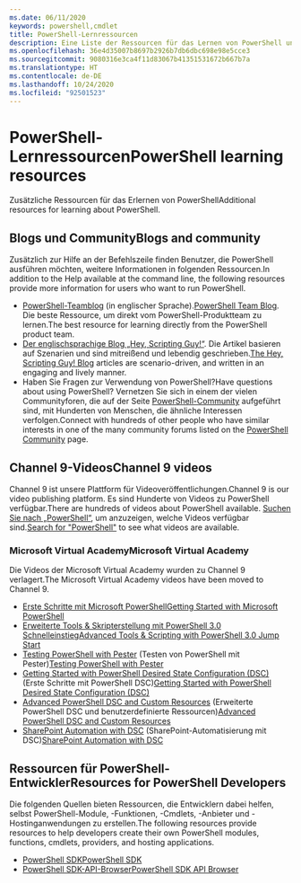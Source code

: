 ```yaml
---
ms.date: 06/11/2020
keywords: powershell,cmdlet
title: PowerShell-Lernressourcen
description: Eine Liste der Ressourcen für das Lernen von PowerShell und das Herstellen von Verbindungen mit anderen PowerShell-Benutzern.
ms.openlocfilehash: 36e4d35007b8697b2926b7db6dbc698e98e5cce3
ms.sourcegitcommit: 9080316e3ca4f11d83067b41351531672b667b7a
ms.translationtype: HT
ms.contentlocale: de-DE
ms.lasthandoff: 10/24/2020
ms.locfileid: "92501523"
---
```

# <a name="powershell-learning-resources"></a><span data-ttu-id="953c7-104">PowerShell-Lernressourcen</span><span class="sxs-lookup"><span data-stu-id="953c7-104">PowerShell learning resources</span></span>

<span data-ttu-id="953c7-105">Zusätzliche Ressourcen für das Erlernen von PowerShell</span><span class="sxs-lookup"><span data-stu-id="953c7-105">Additional resources for learning about PowerShell.</span></span>

## <a name="blogs-and-community"></a><span data-ttu-id="953c7-106">Blogs und Community</span><span class="sxs-lookup"><span data-stu-id="953c7-106">Blogs and community</span></span>

<span data-ttu-id="953c7-107">Zusätzlich zur Hilfe an der Befehlszeile finden Benutzer, die PowerShell ausführen möchten, weitere Informationen in folgenden Ressourcen.</span><span class="sxs-lookup"><span data-stu-id="953c7-107">In addition to the Help available at the command line, the following resources provide more information for users who want to run PowerShell.</span></span>

- <span data-ttu-id="953c7-108">[PowerShell-Teamblog](https://devblogs.microsoft.com/powershell/) (in englischer Sprache).</span><span class="sxs-lookup"><span data-stu-id="953c7-108">[PowerShell Team Blog](https://devblogs.microsoft.com/powershell/).</span></span> <span data-ttu-id="953c7-109">Die beste Ressource, um direkt vom PowerShell-Produktteam zu lernen.</span><span class="sxs-lookup"><span data-stu-id="953c7-109">The best resource for learning directly from the PowerShell product team.</span></span>
- <span data-ttu-id="953c7-110">[Der englischsprachige Blog „Hey, Scripting Guy!“](https://devblogs.microsoft.com/scripting/). Die Artikel basieren auf Szenarien und sind mitreißend und lebendig geschrieben.</span><span class="sxs-lookup"><span data-stu-id="953c7-110">[The Hey, Scripting Guy! Blog](https://devblogs.microsoft.com/scripting/) articles are scenario-driven, and written in an engaging and lively manner.</span></span>
- <span data-ttu-id="953c7-111">Haben Sie Fragen zur Verwendung von PowerShell?</span><span class="sxs-lookup"><span data-stu-id="953c7-111">Have questions about using PowerShell?</span></span> <span data-ttu-id="953c7-112">Vernetzen Sie sich in einem der vielen Communityforen, die auf der Seite [PowerShell-Community](/powershell/scripting/community/community-support) aufgeführt sind, mit Hunderten von Menschen, die ähnliche Interessen verfolgen.</span><span class="sxs-lookup"><span data-stu-id="953c7-112">Connect with hundreds of other people who have similar interests in one of the many community forums listed on the [PowerShell Community](/powershell/scripting/community/community-support) page.</span></span>

## <a name="channel-9-videos"></a><span data-ttu-id="953c7-113">Channel 9-Videos</span><span class="sxs-lookup"><span data-stu-id="953c7-113">Channel 9 videos</span></span>

<span data-ttu-id="953c7-114">Channel 9 ist unsere Plattform für Videoveröffentlichungen.</span><span class="sxs-lookup"><span data-stu-id="953c7-114">Channel 9 is our video publishing platform.</span></span> <span data-ttu-id="953c7-115">Es sind Hunderte von Videos zu PowerShell verfügbar.</span><span class="sxs-lookup"><span data-stu-id="953c7-115">There are hundreds of videos about PowerShell available.</span></span> <span data-ttu-id="953c7-116">[Suchen Sie nach „PowerShell“](https://channel9.msdn.com/Tags/powershell), um anzuzeigen, welche Videos verfügbar sind.</span><span class="sxs-lookup"><span data-stu-id="953c7-116">[Search for "PowerShell"](https://channel9.msdn.com/Tags/powershell) to see what videos are available.</span></span>

### <a name="microsoft-virtual-academy"></a><span data-ttu-id="953c7-117">Microsoft Virtual Academy</span><span class="sxs-lookup"><span data-stu-id="953c7-117">Microsoft Virtual Academy</span></span>

<span data-ttu-id="953c7-118">Die Videos der Microsoft Virtual Academy wurden zu Channel 9 verlagert.</span><span class="sxs-lookup"><span data-stu-id="953c7-118">The Microsoft Virtual Academy videos have been moved to Channel 9.</span></span>

- [<span data-ttu-id="953c7-119">Erste Schritte mit Microsoft PowerShell</span><span class="sxs-lookup"><span data-stu-id="953c7-119">Getting Started with Microsoft PowerShell</span></span>](https://channel9.msdn.com/Series/Getting-Started-with-Microsoft-PowerShell)
- [<span data-ttu-id="953c7-120">Erweiterte Tools & Skripterstellung mit PowerShell 3.0 Schnelleinstieg</span><span class="sxs-lookup"><span data-stu-id="953c7-120">Advanced Tools & Scripting with PowerShell 3.0 Jump Start</span></span>](https://channel9.msdn.com/Series/Advanced-Tools-and-Scripting-with-PowerShell-3.0-Jump-Start)
- <span data-ttu-id="953c7-121">[Testing PowerShell with Pester](https://channel9.msdn.com/Series/Testing-PowerShell-with-Pester) (Testen von PowerShell mit Pester)</span><span class="sxs-lookup"><span data-stu-id="953c7-121">[Testing PowerShell with Pester](https://channel9.msdn.com/Series/Testing-PowerShell-with-Pester)</span></span>
- <span data-ttu-id="953c7-122">[Getting Started with PowerShell Desired State Configuration (DSC)](https://channel9.msdn.com/Series/Getting-Started-with-PowerShell-DSC) (Erste Schritte mit PowerShell DSC)</span><span class="sxs-lookup"><span data-stu-id="953c7-122">[Getting Started with PowerShell Desired State Configuration (DSC)](https://channel9.msdn.com/Series/Getting-Started-with-PowerShell-DSC)</span></span>
- <span data-ttu-id="953c7-123">[Advanced PowerShell DSC and Custom Resources](https://channel9.msdn.com/Series/Advanced-PowerShell-DSC-and-Custom-Resources) (Erweiterte PowerShell DSC und benutzerdefinierte Ressourcen)</span><span class="sxs-lookup"><span data-stu-id="953c7-123">[Advanced PowerShell DSC and Custom Resources](https://channel9.msdn.com/Series/Advanced-PowerShell-DSC-and-Custom-Resources)</span></span>
- <span data-ttu-id="953c7-124">[SharePoint Automation with DSC](https://channel9.msdn.com/Series/SharePoint-Automation-with-DSC) (SharePoint-Automatisierung mit DSC)</span><span class="sxs-lookup"><span data-stu-id="953c7-124">[SharePoint Automation with DSC](https://channel9.msdn.com/Series/SharePoint-Automation-with-DSC)</span></span>

## <a name="resources-for-powershell-developers"></a><span data-ttu-id="953c7-125">Ressourcen für PowerShell-Entwickler</span><span class="sxs-lookup"><span data-stu-id="953c7-125">Resources for PowerShell Developers</span></span>

<span data-ttu-id="953c7-126">Die folgenden Quellen bieten Ressourcen, die Entwicklern dabei helfen, selbst PowerShell-Module, -Funktionen, -Cmdlets, -Anbieter und -Hostinganwendungen zu erstellen.</span><span class="sxs-lookup"><span data-stu-id="953c7-126">The following resources provide resources to help developers create their own PowerShell modules, functions, cmdlets, providers, and hosting applications.</span></span>

- [<span data-ttu-id="953c7-127">PowerShell SDK</span><span class="sxs-lookup"><span data-stu-id="953c7-127">PowerShell SDK</span></span>](/powershell/scripting/developer/windows-powershell)
- [<span data-ttu-id="953c7-128">PowerShell SDK-API-Browser</span><span class="sxs-lookup"><span data-stu-id="953c7-128">PowerShell SDK API Browser</span></span>](/dotnet/api/system.management.automation)
